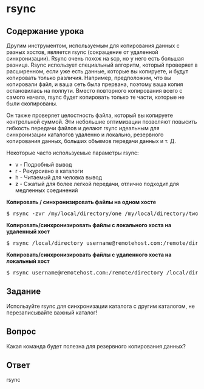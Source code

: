 # rsync

## Содержание урока

Другим инструментом, используемым для копирования данных с разных хостов, является rsync (сокращение от удаленной синхронизации). Rsync очень похож на scp, но у него есть большая разница. Rsync использует специальный алгоритм, который проверяет в расширенном, если уже есть данные, которые вы копируете, и будут копировать только различия. Например, предположим, что вы копировали файл, и ваша сеть была прервана, поэтому ваша копия остановилась на полпути. Вместо повторного копирования всего с самого начала, rsync будет копировать только те части, которые не были скопированы.

Он также проверяет целостность файла, который вы копируете контрольной суммой. Эти небольшие оптимизации позволяют повысить гибкость передачи файлов и делают rsync идеальным для синхронизации каталогов удаленно и локально, резервного копирования данных, больших объемов передачи данных и т. Д.

Некоторые часто используемые параметры rsync:

<ul>
<li>v - Подробный вывод</li>
<li>r - Рекурсивно в каталоги</li>
<li>h - Читаемый для человка вывод</li>
<li>z - Сжатый для более легкой передачи, отлично подходит для медленных соединений</li>
</ul>

<b>Копировать / синхронизировать файлы на одном хосте</b>

<pre>$ rsync -zvr /my/local/directory/one /my/local/directory/two</pre>

<b>Копировать/синхронизировать файлы с локального хоста на удаленный хост</b>

<pre>$ rsync /local/directory username@remotehost.com:/remote/directory</pre>

<b>Копировать/синхронизировать файлы с удаленного хоста на локальный хост</b>

<pre>$ rsync username@remotehost.com:/remote/directory /local/directory</pre>

## Задание

Используйте rsync для синхронизации каталога с другим каталогом, не перезаписывайте важный каталог!

## Вопрос

Какая команда будет полезна для резервного копирования данных?

## Ответ

rsync